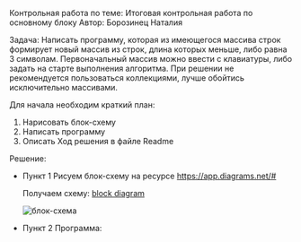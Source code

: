 Контрольная работа по теме: Итоговая контрольная работа по основному блоку
Автор: Борозинец Наталия 

Задача: Написать программу, которая из имеющегося массива строк формирует новый массив из строк, длина которых меньше, либо равна 3 символам. Первоначальный массив можно ввести с клавиатуры, либо задать на старте выполнения алгоритма. При решении не рекомендуется пользоваться коллекциями, лучше обойтись исключительно массивами.

Для начала необходим краткий план:
1. Нарисовать блок-схему
2. Написать программу
3. Описать Ход решения в файле Readme

Решение:
* Пункт 1
    Рисуем блок-схему на ресурсе https://app.diagrams.net/#

    Получаем схему: [block diagram](https://drive.google.com/file/d/1w4NXOvpgYTWVhzwgZDj5HJkfYv3tjGdi/view?usp=sharing)

    ![блок-схема](https://drive.google.com/file/d/1QoX8m23BQH1OxyiPBaBgdCpwSJFTO-UH/view?usp=sharing)

* Пункт 2
    Программа:
    